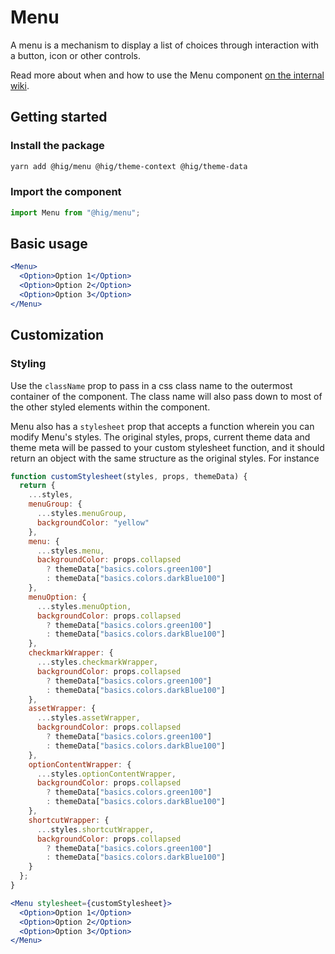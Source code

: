 # Menu

A menu is a mechanism to display a list of choices through interaction with a button, icon or other controls.

Read more about when and how to use the Menu component [on the internal wiki](https://hig.autodesk.com/web/components/menus).


## Getting started

### Install the package

```bash
yarn add @hig/menu @hig/theme-context @hig/theme-data
```

### Import the component

```js
import Menu from "@hig/menu";
```

## Basic usage

```jsx
<Menu>
  <Option>Option 1</Option>
  <Option>Option 2</Option>
  <Option>Option 3</Option>
</Menu>
```

## Customization

### Styling

Use the `className` prop to pass in a css class name to the outermost container of the component. The class name will also pass down to most of the other styled elements within the component.

Menu also has a `stylesheet` prop that accepts a function wherein you can modify Menu's styles. The original styles, props, current theme data and theme meta will be passed to your custom stylesheet function, and it should return an object with the same structure as the original styles. For instance

```jsx
function customStylesheet(styles, props, themeData) {
  return {
    ...styles,
    menuGroup: {
      ...styles.menuGroup,
      backgroundColor: "yellow"
    },
    menu: {
      ...styles.menu,
      backgroundColor: props.collapsed
        ? themeData["basics.colors.green100"]
        : themeData["basics.colors.darkBlue100"]
    },
    menuOption: {
      ...styles.menuOption,
      backgroundColor: props.collapsed
        ? themeData["basics.colors.green100"]
        : themeData["basics.colors.darkBlue100"]
    },
    checkmarkWrapper: {
      ...styles.checkmarkWrapper,
      backgroundColor: props.collapsed
        ? themeData["basics.colors.green100"]
        : themeData["basics.colors.darkBlue100"]
    },
    assetWrapper: {
      ...styles.assetWrapper,
      backgroundColor: props.collapsed
        ? themeData["basics.colors.green100"]
        : themeData["basics.colors.darkBlue100"]
    },
    optionContentWrapper: {
      ...styles.optionContentWrapper,
      backgroundColor: props.collapsed
        ? themeData["basics.colors.green100"]
        : themeData["basics.colors.darkBlue100"]
    },
    shortcutWrapper: {
      ...styles.shortcutWrapper,
      backgroundColor: props.collapsed
        ? themeData["basics.colors.green100"]
        : themeData["basics.colors.darkBlue100"]
    }
  };
}

<Menu stylesheet={customStylesheet}>
  <Option>Option 1</Option>
  <Option>Option 2</Option>
  <Option>Option 3</Option>
</Menu>
```
